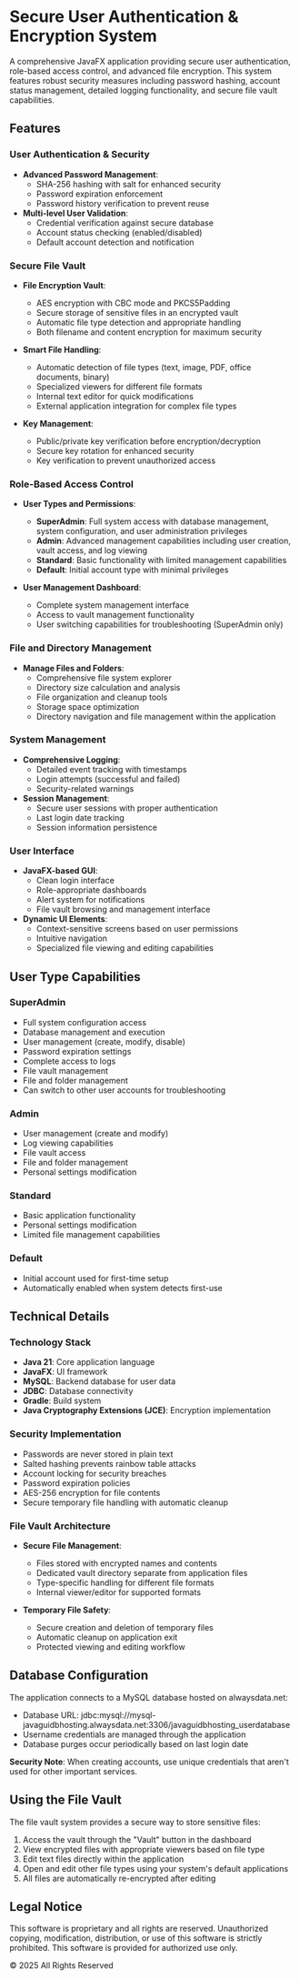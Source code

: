 # Secure User Authentication & Encryption System

A comprehensive JavaFX application providing secure user authentication, role-based access control, and advanced file
encryption. This system features robust security measures including password hashing, account status management,
detailed logging functionality, and secure file vault capabilities.

## Features

### User Authentication & Security

- **Advanced Password Management**:
    - SHA-256 hashing with salt for enhanced security
    - Password expiration enforcement
    - Password history verification to prevent reuse
- **Multi-level User Validation**:
    - Credential verification against secure database
    - Account status checking (enabled/disabled)
    - Default account detection and notification

### Secure File Vault

- **File Encryption Vault**:
    - AES encryption with CBC mode and PKCS5Padding
    - Secure storage of sensitive files in an encrypted vault
    - Automatic file type detection and appropriate handling
    - Both filename and content encryption for maximum security

- **Smart File Handling**:
    - Automatic detection of file types (text, image, PDF, office documents, binary)
    - Specialized viewers for different file formats
    - Internal text editor for quick modifications
    - External application integration for complex file types

- **Key Management**:
    - Public/private key verification before encryption/decryption
    - Secure key rotation for enhanced security
    - Key verification to prevent unauthorized access

### Role-Based Access Control

- **User Types and Permissions**:
    - **SuperAdmin**: Full system access with database management, system configuration, and user administration
      privileges
    - **Admin**: Advanced management capabilities including user creation, vault access, and log viewing
    - **Standard**: Basic functionality with limited management capabilities
    - **Default**: Initial account type with minimal privileges

- **User Management Dashboard**:
    - Complete system management interface
    - Access to vault management functionality
    - User switching capabilities for troubleshooting (SuperAdmin only)

### File and Directory Management

- **Manage Files and Folders**:
    - Comprehensive file system explorer
    - Directory size calculation and analysis
    - File organization and cleanup tools
    - Storage space optimization
    - Directory navigation and file management within the application

### System Management

- **Comprehensive Logging**:
    - Detailed event tracking with timestamps
    - Login attempts (successful and failed)
    - Security-related warnings
- **Session Management**:
    - Secure user sessions with proper authentication
    - Last login date tracking
    - Session information persistence

### User Interface

- **JavaFX-based GUI**:
    - Clean login interface
    - Role-appropriate dashboards
    - Alert system for notifications
    - File vault browsing and management interface
- **Dynamic UI Elements**:
    - Context-sensitive screens based on user permissions
    - Intuitive navigation
    - Specialized file viewing and editing capabilities

## User Type Capabilities

### SuperAdmin

- Full system configuration access
- Database management and execution
- User management (create, modify, disable)
- Password expiration settings
- Complete access to logs
- File vault management
- File and folder management
- Can switch to other user accounts for troubleshooting

### Admin

- User management (create and modify)
- Log viewing capabilities
- File vault access
- File and folder management
- Personal settings modification

### Standard

- Basic application functionality
- Personal settings modification
- Limited file management capabilities

### Default

- Initial account used for first-time setup
- Automatically enabled when system detects first-use

## Technical Details

### Technology Stack

- **Java 21**: Core application language
- **JavaFX**: UI framework
- **MySQL**: Backend database for user data
- **JDBC**: Database connectivity
- **Gradle**: Build system
- **Java Cryptography Extensions (JCE)**: Encryption implementation

### Security Implementation

- Passwords are never stored in plain text
- Salted hashing prevents rainbow table attacks
- Account locking for security breaches
- Password expiration policies
- AES-256 encryption for file contents
- Secure temporary file handling with automatic cleanup

### File Vault Architecture

- **Secure File Management**:
    - Files stored with encrypted names and contents
    - Dedicated vault directory separate from application files
    - Type-specific handling for different file formats
    - Internal viewer/editor for supported formats

- **Temporary File Safety**:
    - Secure creation and deletion of temporary files
    - Automatic cleanup on application exit
    - Protected viewing and editing workflow

## Database Configuration

The application connects to a MySQL database hosted on alwaysdata.net:

- Database URL: jdbc:mysql://mysql-javaguidbhosting.alwaysdata.net:3306/javaguidbhosting_userdatabase
- Username credentials are managed through the application
- Database purges occur periodically based on last login date

**Security Note**: When creating accounts, use unique credentials that aren't used for other important services.

## Using the File Vault

The file vault system provides a secure way to store sensitive files:

1. Access the vault through the "Vault" button in the dashboard
2. View encrypted files with appropriate viewers based on file type
3. Edit text files directly within the application
4. Open and edit other file types using your system's default applications
5. All files are automatically re-encrypted after editing

## Legal Notice

This software is proprietary and all rights are reserved. Unauthorized copying, modification, distribution, or use of
this software is strictly prohibited. This software is provided for authorized use only.

© 2025 All Rights Reserved
